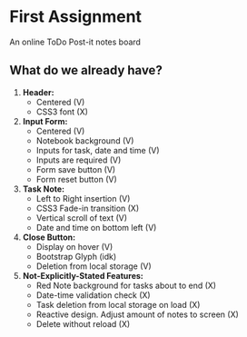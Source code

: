 # First Assignment

An online ToDo Post-it notes board

## What do we already have?
1. **Header:**  
    - Centered (V)  
    - CSS3 font (X)  
2. **Input Form:**  
    - Centered (V)
    - Notebook background (V)
    - Inputs for task, date and time (V)
    - Inputs are required (V)
    - Form save button (V)
    - Form reset button (V)
3. **Task Note:**  
    - Left to Right insertion (V)
    - CSS3 Fade-in transition (X)
    - Vertical scroll of text (V)  
    - Date and time on bottom left (V)
4. **Close Button:**
    - Display on hover (V)
    - Bootstrap Glyph (idk)
    - Deletion from local storage (V)
5. **Not-Explicitly-Stated Features:**  
    - Red Note background for tasks about to end (X)  
    - Date-time validation check (X)  
    - Task deletion from local storage on load (X)  
    - Reactive design. Adjust amount of notes to screen (X)
    - Delete without reload (X)